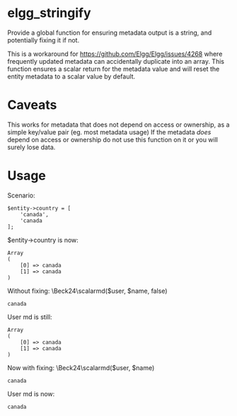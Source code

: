 # elgg_stringify
Provide a global function for ensuring metadata output is a string, and potentially fixing it if not.

This is a workaround for https://github.com/Elgg/Elgg/issues/4268 where frequently updated metadata
can accidentally duplicate into an array.  This function ensures a scalar return for the metadata value
and will reset the entity metadata to a scalar value by default.

# Caveats

This works for metadata that does not depend on access or ownership, as a simple key/value pair (eg. most metadata usage)
If the metadata *does* depend on access or ownership do not use this function on it or you will surely
lose data.

# Usage

Scenario:

    $entity->country = [
        'canada',
        'canada
    ];

$entity->country is now:

    Array
    (
        [0] => canada
        [1] => canada
    )

Without fixing: \Beck24\scalarmd($user, $name, false)

    canada

User md is still:

    Array
    (
        [0] => canada
        [1] => canada
    )

Now with fixing: \Beck24\scalarmd($user, $name)

    canada

User md is now:

    canada